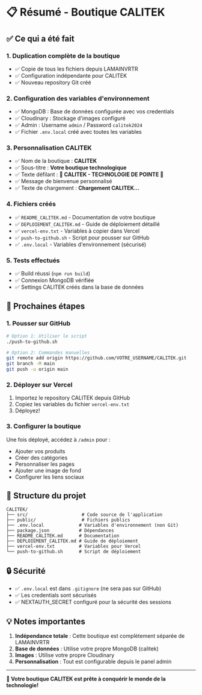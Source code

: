 # 📋 Résumé - Boutique CALITEK

## ✅ Ce qui a été fait

### 1. **Duplication complète de la boutique**
- ✅ Copie de tous les fichiers depuis LAMAINVRTR
- ✅ Configuration indépendante pour CALITEK
- ✅ Nouveau repository Git créé

### 2. **Configuration des variables d'environnement**
- ✅ MongoDB : Base de données configurée avec vos credentials
- ✅ Cloudinary : Stockage d'images configuré
- ✅ Admin : Username `admin` / Password `calitek2024`
- ✅ Fichier `.env.local` créé avec toutes les variables

### 3. **Personnalisation CALITEK**
- ✅ Nom de la boutique : **CALITEK**
- ✅ Sous-titre : **Votre boutique technologique**
- ✅ Texte défilant : **🚀 CALITEK - TECHNOLOGIE DE POINTE 📲**
- ✅ Message de bienvenue personnalisé
- ✅ Texte de chargement : **Chargement CALITEK...**

### 4. **Fichiers créés**
- ✅ `README_CALITEK.md` - Documentation de votre boutique
- ✅ `DEPLOIEMENT_CALITEK.md` - Guide de déploiement détaillé
- ✅ `vercel-env.txt` - Variables à copier dans Vercel
- ✅ `push-to-github.sh` - Script pour pousser sur GitHub
- ✅ `.env.local` - Variables d'environnement (sécurisé)

### 5. **Tests effectués**
- ✅ Build réussi (`npm run build`)
- ✅ Connexion MongoDB vérifiée
- ✅ Settings CALITEK créés dans la base de données

## 🚀 Prochaines étapes

### 1. **Pousser sur GitHub**
```bash
# Option 1: Utiliser le script
./push-to-github.sh

# Option 2: Commandes manuelles
git remote add origin https://github.com/VOTRE_USERNAME/CALITEK.git
git branch -M main
git push -u origin main
```

### 2. **Déployer sur Vercel**
1. Importez le repository CALITEK depuis GitHub
2. Copiez les variables du fichier `vercel-env.txt`
3. Déployez!

### 3. **Configurer la boutique**
Une fois déployé, accédez à `/admin` pour :
- Ajouter vos produits
- Créer des catégories
- Personnaliser les pages
- Ajouter une image de fond
- Configurer les liens sociaux

## 📁 Structure du projet

```
CALITEK/
├── src/                    # Code source de l'application
├── public/                 # Fichiers publics
├── .env.local             # Variables d'environnement (non Git)
├── package.json           # Dépendances
├── README_CALITEK.md      # Documentation
├── DEPLOIEMENT_CALITEK.md # Guide de déploiement
├── vercel-env.txt         # Variables pour Vercel
└── push-to-github.sh      # Script de déploiement
```

## 🔒 Sécurité

- ✅ `.env.local` est dans `.gitignore` (ne sera pas sur GitHub)
- ✅ Les credentials sont sécurisés
- ✅ NEXTAUTH_SECRET configuré pour la sécurité des sessions

## 💡 Notes importantes

1. **Indépendance totale** : Cette boutique est complètement séparée de LAMAINVRTR
2. **Base de données** : Utilise votre propre MongoDB (calitek)
3. **Images** : Utilise votre propre Cloudinary
4. **Personnalisation** : Tout est configurable depuis le panel admin

---

**🎉 Votre boutique CALITEK est prête à conquérir le monde de la technologie!**